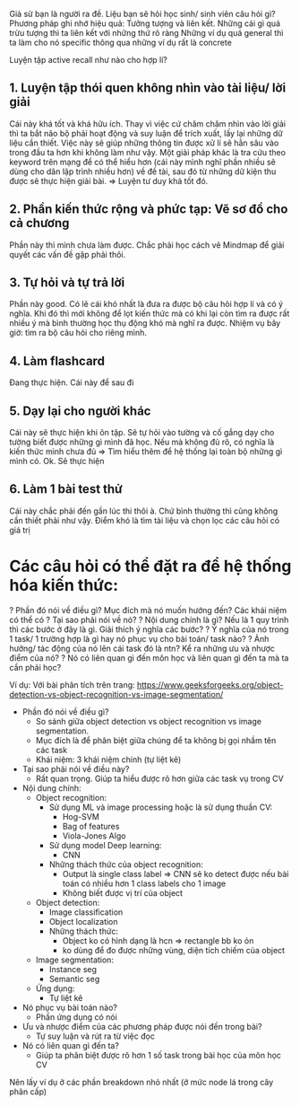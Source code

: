 
Giả sử bạn là người ra đề. Liệu bạn sẽ hỏi học sinh/ sinh viên câu hỏi gì?
Phương pháp ghi nhớ hiệu quả: Tưởng tượng và liên kết. 
Những cái gì quá trừu tượng thì ta liên kết với những thứ rõ ràng
Những ví dụ quá general thì ta làm cho nó specific thông qua những ví dụ rất là concrete

Luyện tập active recall như nào cho hợp lí? 
## 1. Luyện tập thói quen không nhìn vào tài liệu/ lời giải
Cái này khá tốt và khá hữu ích. Thay vì việc cứ chăm chăm nhìn vào lời giải thì ta bắt não bộ phải hoạt động và suy luận để trích xuất, lấy lại những dữ liệu cần thiết. Việc này sẽ giúp những thông tin được xử lí sẽ hằn sâu vào trong đầu ta hơn khi không làm như vậy. 
Một giải pháp khác là tra cứu theo keyword trên mạng để có thể hiểu hơn (cái này mình nghĩ phần nhiều sẽ dùng cho dân lập trình nhiều hơn) về đề tài, sau đó từ những dữ kiện thu được sẽ thực hiện giải bài. => Luyện tư duy khá tốt đó. 
## 2. Phần kiến thức rộng và phức tạp: Vẽ sơ đồ cho cả chương
Phần này thì mình chưa làm được. Chắc phải học cách vẽ Mindmap để giải quyết các vấn đề gặp phải thôi.
## 3. Tự hỏi và tự trả lời
Phần này good. Có lẽ cái khó nhất là đưa ra được bộ câu hỏi hợp lí và có ý nghĩa. Khi đó thì mới không để lọt kiến thức mà có khi lại còn tìm ra được rất nhiều ý mà bình thường học thụ động khó mà nghĩ ra được. 
Nhiệm vụ bây giờ: tìm ra bộ câu hỏi cho riêng mình. 
## 4. Làm flashcard
Đang thực hiện. Cái này để sau đi
## 5. Dạy lại cho người khác
Cái này sẽ thực hiện khi ôn tập. Sẽ tự hỏi vào tường và cố gắng dạy cho tường biết được những gì mình đã học. Nếu mà không đủ rõ, có nghĩa là kiến thức mình chưa đủ => Tìm hiểu thêm để hệ thống lại toàn bộ những gì mình có. Ok. Sẽ thực hiện 
## 6. Làm 1 bài test thử
Cái này chắc phải đến gần lúc thi thôi à. Chứ bình thường thì cũng không cần thiết phải như vậy. Điểm khó là tìm tài liệu và chọn lọc các câu hỏi có giá trị

# Các câu hỏi có thể đặt ra để hệ thống hóa kiến thức: 
? Phần đó nói về điều gì? Mục đích mà nó muốn hướng đến? Các khái niệm có thể có
? Tại sao phải nói về nó? 
? Nội dung chính là gì? Nếu là 1 quy trình thì các bước ở đây là gì. Giải thích ý nghĩa các bước?
? Ý nghĩa của nó trong 1 task/ 1 trường hợp là gì hay nó phục vụ cho bài toán/ task nào? 
? Ảnh hưởng/ tác động của nó lên cái task đó là ntn? Kể ra những ưu và nhược điểm của nó? 
? Nó có liên quan gì đến môn học và liên quan gì đến ta mà ta cần phải học? 

Ví dụ: Với bài phân tích trên trang: https://www.geeksforgeeks.org/object-detection-vs-object-recognition-vs-image-segmentation/ 

- Phần đó nói về điều gì? 
	-	So sánh giữa object detection vs object recognition vs image segmentation. 
	-	Mục đích là để phân biệt giữa chúng để ta không bị gọi nhầm tên các task
	-	Khái niệm: 3 khái niệm chính (tự liệt kê) 
- Tại sao phải nói về điều này? 
	-	Rất quan trọng. Giúp ta hiểu được rõ hơn giữa các task vụ trong CV
- Nội dung chính: 
	- Object recognition:
		- Sử dụng ML và image processing hoặc là sử dụng thuần CV:
			- Hog-SVM
			- Bag of features
			- Viola-Jones Algo
		- Sử dụng model Deep learning:
			- CNN
		- Những thách thức của object recognition: 
			- Output là single class label => CNN sẽ ko detect được nếu bài toán có nhiều hơn 1 class labels cho 1 image
			- Không biết được vị trí của object 
	- Object detection:
		- Image classification
		- Object localization
		- Những thách thức:
			- Object ko có hình dạng là hcn => rectangle bb ko ỏn
			- ko dùng để đo được những vùng, diện tích chiếm của object
	- Image segmentation:
		- Instance seg
		- Semantic seg
	- Ứng dụng: 
		- Tự liệt kê
- Nó phục vụ bài toán nào? 
	- Phần ứng dụng có nói
- Ưu và nhược điểm của các phương pháp được nói đến trong bài? 
	- Tự suy luận và rút ra từ việc đọc
- Nó có liên quan gì đến ta? 
	- Giúp ta phân biệt được rõ hơn 1 số task trong bài học của môn học CV


Nên lấy ví dụ ở các phần breakdown nhỏ nhất (ở mức node lá trong cây phân cấp)